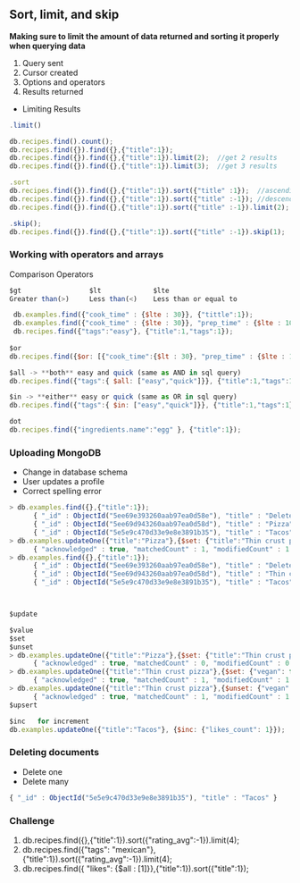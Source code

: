 ## Sort, limit, and skip

**Making sure to limit the amount of data returned and sorting it properly when querying data**  
1.  Query sent  
2.  Cursor created  
3.  Options and operators  
4.  Results returned  

- Limiting Results
```js
.limit()

db.recipes.find().count();
db.recipes.find({}).find({},{"title":1});
db.recipes.find({}).find({},{"title":1}).limit(2);  //get 2 results
db.recipes.find({}).find({},{"title":1}).limit(3);  //get 3 results

.sort
db.recipes.find({}).find({},{"title":1}).sort({"title" :1});  //ascending
db.recipes.find({}).find({},{"title":1}).sort({"title" :-1}); //descending
db.recipes.find({}).find({},{"title":1}).sort({"title" :-1}).limit(2); 

.skip();
db.recipes.find({}).find({},{"title":1}).sort({"title" :-1}).skip(1);  //skip the numbers of result
```

### Working with operators and arrays  

Comparison Operators
```js
$gt                 $lt             $lte
Greater than(>)     Less than(<)    Less than or equal to

 db.examples.find({"cook_time" : {$lte : 30}}, {"tittle":1});
 db.examples.find({"cook_time" : {$lte : 30}}, "prep_time" : {$lte : 10}, {"tittle":1});
 db.recipes.find({"tags":"easy"}, {"title":1,"tags":1});
 
$or 
db.recipes.find({$or: [{"cook_time":{$lt : 30}, "prep_time" : {$lte : 10}}]},{"title":1});

$all -> **both** easy and quick (same as AND in sql query)
db.recipes.find({"tags":{ $all: ["easy","quick"]}}, {"title":1,"tags":1});

$in -> **either** easy or quick (same as OR in sql query)
db.recipes.find({"tags":{ $in: ["easy","quick"]}}, {"title":1,"tags":1});

dot
db.recipes.find({"ingredients.name":"egg" }, {"title":1});

```


### Uploading MongoDB
- Change in database schema
- User updates a profile
- Correct spelling error

```js
> db.examples.find({},{"title":1});
      { "_id" : ObjectId("5ee69e393260aab97ea0d58e"), "title" : "Delete me" }
      { "_id" : ObjectId("5ee69d943260aab97ea0d58d"), "title" : "Pizza" }
      { "_id" : ObjectId("5e5e9c470d33e9e8e3891b35"), "title" : "Tacos" }
> db.examples.updateOne({"title":"Pizza"},{$set: {"title":"Thin crust pizza"}});
      { "acknowledged" : true, "matchedCount" : 1, "modifiedCount" : 1 }
> db.examples.find({},{"title":1});
      { "_id" : ObjectId("5ee69e393260aab97ea0d58e"), "title" : "Delete me" }
      { "_id" : ObjectId("5ee69d943260aab97ea0d58d"), "title" : "Thin crust pizza" }
      { "_id" : ObjectId("5e5e9c470d33e9e8e3891b35"), "title" : "Tacos" }



$update

$value
$set
$unset
> db.examples.updateOne({"title":"Pizza"},{$set: {"title":"Thin crust pizza"}});
      { "acknowledged" : true, "matchedCount" : 0, "modifiedCount" : 0 }
> db.examples.updateOne({"title":"Thin crust pizza"},{$set: {"vegan": false}});
      { "acknowledged" : true, "matchedCount" : 1, "modifiedCount" : 1 }
> db.examples.updateOne({"title":"Thin crust pizza"},{$unset: {"vegan": false}});
      { "acknowledged" : true, "matchedCount" : 1, "modifiedCount" : 1 }
$upsert

$inc   for increment
db.examples.updateOne({"title":"Tacos"}, {$inc: {"likes_count": 1}});
```

### Deleting documents
- Delete one
- Delete many
```js
{ "_id" : ObjectId("5e5e9c470d33e9e8e3891b35"), "title" : "Tacos" }
```


### Challenge
1. db.recipes.find({},{"title":1}).sort({"rating_avg":-1}).limit(4);
2. db.recipes.find({"tags": "mexican"},{"title":1}).sort({"rating_avg":-1}).limit(4);
3.  db.recipes.find({ "likes": {$all : [1]}},{"title":1}).sort({"title":1});

